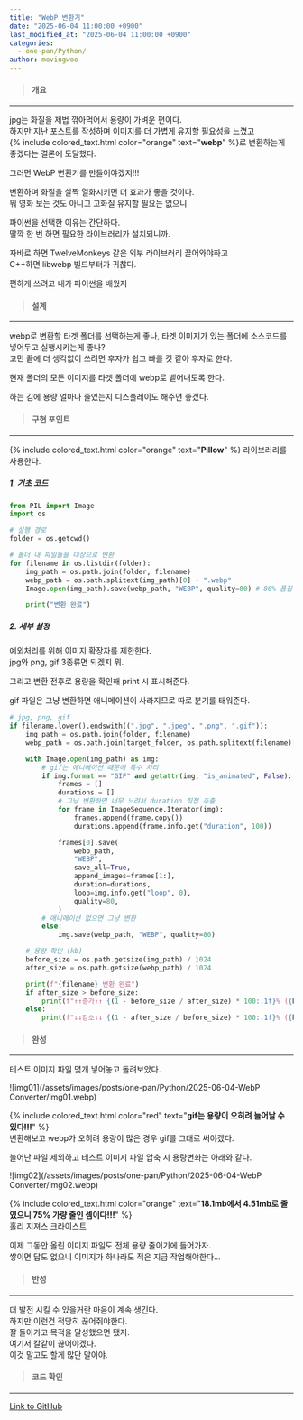 ```yaml
---
title: "WebP 변환기"
date: "2025-06-04 11:00:00 +0900"
last_modified_at: "2025-06-04 11:00:00 +0900"
categories: 
  - one-pan/Python/
author: movingwoo
---
```

> #### 개요  
---  

jpg는 화질을 제법 깎아먹어서 용량이 가벼운 편이다.  
하지만 지난 포스트를 작성하며 이미지를 더 가볍게 유지할 필요성을 느꼈고  
{% include colored_text.html color="orange" text="**webp**" %}로 변환하는게 좋겠다는 결론에 도달했다.  
  
그러면 WebP 변환기를 만들어야겠지!!!  
  
변환하며 화질을 살짝 열화시키면 더 효과가 좋을 것이다.  
뭐 영화 보는 것도 아니고 고화질 유지할 필요는 없으니  
  
파이썬을 선택한 이유는 간단하다.  
딸깍 한 번 하면 필요한 라이브러리가 설치되니까.  
  
자바로 하면 TwelveMonkeys 같은 외부 라이브러리 끌어와야하고  
C++하면 libwebp 빌드부터가 귀찮다.  
  
편하게 쓰려고 내가 파이썬을 배웠지  
  
> #### 설계  
---  
  
webp로 변환할 타겟 폴더를 선택하는게 좋나, 타겟 이미지가 있는 폴더에 소스코드를 넣어두고 실행시키는게 좋나?  
고민 끝에 더 생각없이 쓰려면 후자가 쉽고 빠를 것 같아 후자로 한다.  
  
현재 폴더의 모든 이미지를 타겟 폴더에 webp로 뱉어내도록 한다.  
  
하는 김에 용량 얼마나 줄였는지 디스플레이도 해주면 좋겠다.  
  
> #### 구현 포인트  
---  
  
{% include colored_text.html color="orange" text="**Pillow**" %} 라이브러리를 사용한다.  
  
##### 1. 기초 코드  
    
```python
from PIL import Image
import os

# 실행 경로
folder = os.getcwd()

# 폴더 내 파일들을 대상으로 변환
for filename in os.listdir(folder):
    img_path = os.path.join(folder, filename)
    webp_path = os.path.splitext(img_path)[0] + ".webp"
    Image.open(img_path).save(webp_path, "WEBP", quality=80) # 80% 품질

    print("변환 완료")
```
  
##### 2. 세부 설정  
  
예외처리를 위해 이미지 확장자를 제한한다.  
jpg와 png, gif 3종류면 되겠지 뭐.  
  
그리고 변환 전후로 용량을 확인해 print 시 표시해준다.  
  
gif 파일은 그냥 변환하면 애니메이션이 사라지므로 따로 분기를 태워준다.  
  
```python
# jpg, png, gif
if filename.lower().endswith((".jpg", ".jpeg", ".png", ".gif")):
    img_path = os.path.join(folder, filename)
    webp_path = os.path.join(target_folder, os.path.splitext(filename)[0] + ".webp")

    with Image.open(img_path) as img:
        # gif는 애니메이션 때문에 특수 처리
        if img.format == "GIF" and getattr(img, "is_animated", False):
            frames = []
            durations = []
            # 그냥 변환하면 너무 느려서 duration 직접 추출
            for frame in ImageSequence.Iterator(img):
                frames.append(frame.copy())
                durations.append(frame.info.get("duration", 100)) 

            frames[0].save(
                webp_path,
                "WEBP",
                save_all=True,
                append_images=frames[1:],
                duration=durations,
                loop=img.info.get("loop", 0),
                quality=80,
            )
        # 애니메이션 없으면 그냥 변환
        else:
            img.save(webp_path, "WEBP", quality=80)

    # 용량 확인 (kb)
    before_size = os.path.getsize(img_path) / 1024
    after_size = os.path.getsize(webp_path) / 1024

    print(f"{filename} 변환 완료")
    if after_size > before_size:
        print(f"↑↑증가↑↑ {(1 - before_size / after_size) * 100:.1f}% ({before_size:.1f}kb -> {after_size:.1f}kb)")
    else:
        print(f"↓↓감소↓↓ {(1 - after_size / before_size) * 100:.1f}% ({before_size:.1f}kb -> {after_size:.1f}kb)")
```
  
> #### 완성  
---  
  
테스트 이미지 파일 몇개 넣어놓고 돌려보았다.  
  
![img01](/assets/images/posts/one-pan/Python/2025-06-04-WebP Converter/img01.webp)  
  
{% include colored_text.html color="red" text="**gif는 용량이 오히려 늘어날 수 있다!!!**" %}  
변환해보고 webp가 오히려 용량이 많은 경우 gif를 그대로 써야겠다.  
  
늘어난 파일 제외하고 테스트 이미지 파일 압축 시 용량변화는 아래와 같다.  
  
![img02](/assets/images/posts/one-pan/Python/2025-06-04-WebP Converter/img02.webp)  
  
{% include colored_text.html color="orange" text="**18.1mb에서 4.51mb로 줄였으니 75% 가량 줄인 셈이다!!!**" %}  
홀리 지져스 크라이스트  
  
이제 그동안 올린 이미지 파일도 전체 용량 줄이기에 들어가자.  
쌓이면 답도 없으니 이미지가 하나라도 적은 지금 작업해야한다...  
  
> #### 반성  
---  
  
더 발전 시킬 수 있을거란 마음이 계속 생긴다.  
하지만 이런건 적당히 끊어줘야한다.  
잘 돌아가고 목적을 달성했으면 됐지.  
여기서 칼같이 끊어야겠다.  
이것 말고도 할게 많단 말이야.  
  
> #### 코드 확인   
---  
  
[Link to GitHub](https://raw.githubusercontent.com/movingwoo/movingwoo-snippets/refs/heads/main/one-pan/Python/2025-06-04-WebP%20Converter.py)

